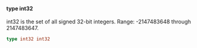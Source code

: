 #### type int32

int32 is the set of all signed 32-bit integers. Range: -2147483648
through 2147483647.

```go
type int32 int32
```

